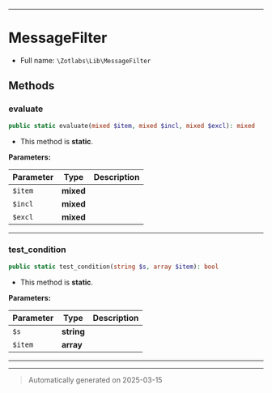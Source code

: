 ***

# MessageFilter





* Full name: `\Zotlabs\Lib\MessageFilter`




## Methods


### evaluate



```php
public static evaluate(mixed $item, mixed $incl, mixed $excl): mixed
```



* This method is **static**.




**Parameters:**

| Parameter | Type | Description |
|-----------|------|-------------|
| `$item` | **mixed** |  |
| `$incl` | **mixed** |  |
| `$excl` | **mixed** |  |





***

### test_condition



```php
public static test_condition(string $s, array $item): bool
```



* This method is **static**.




**Parameters:**

| Parameter | Type | Description |
|-----------|------|-------------|
| `$s` | **string** |  |
| `$item` | **array** |  |





***


***
> Automatically generated on 2025-03-15
